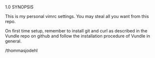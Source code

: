 1.0 SYNOPSIS

This is my personal vimrc settings. You may steal all you want
from this repo.

On first time setup, remember to install git and curl as
described in the Vundle repo on github and follow the
installation procedure of Vundle in general.

/thommasjodehl

